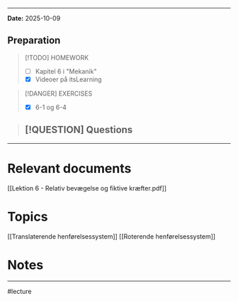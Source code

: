 
---
**Date:** 2025-10-09

## Preparation

>[!TODO] HOMEWORK
>- [ ] Kapitel 6 i "Mekanik"
>- [x] Videoer på itsLearning

> [!DANGER] EXERCISES
> - [x]  6-1 og 6-4

> [!QUESTION] Questions
> - 

---
# Relevant documents
[[Lektion 6 - Relativ bevægelse og fiktive kræfter.pdf]]

# Topics
[[Translaterende henførelsessystem]]
[[Roterende henførelsessystem]]

# Notes


---
#lecture 